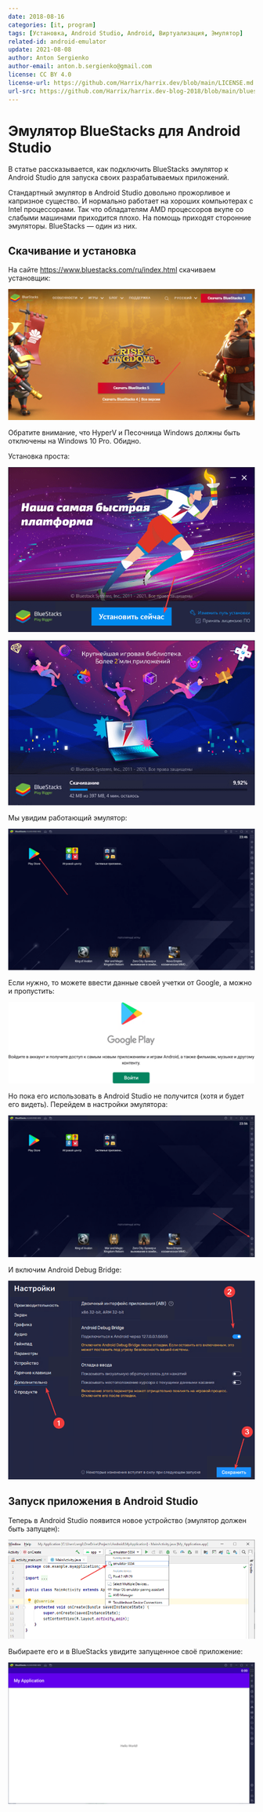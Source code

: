 ```yaml
---
date: 2018-08-16
categories: [it, program]
tags: [Установка, Android Studio, Android, Виртуализация, Эмулятор]
related-id: android-emulator
update: 2021-08-08
author: Anton Sergienko
author-email: anton.b.sergienko@gmail.com
license: CC BY 4.0
license-url: https://github.com/Harrix/harrix.dev/blob/main/LICENSE.md
url-src: https://github.com/Harrix/harrix.dev-blog-2018/blob/main/bluestacks-for-android-studio/bluestacks-for-android-studio.md
---
```


# Эмулятор BlueStacks для Android Studio

В статье рассказывается, как подключить BlueStacks эмулятор к Android Studio для запуска своих разрабатываемых приложений.

Стандартный эмулятор в Android Studio довольно прожорливое и капризное существо. И нормально работает на хороших компьютерах с Intel процессорами. Так что обладателям AMD процессоров вкупе со слабыми машинами приходится плохо. На помощь приходят сторонние эмуляторы. BlueStacks — один из них.

## Скачивание и установка

На сайте <https://www.bluestacks.com/ru/index.html> скачиваем установщик:

![Скачивание установщика](img/download.png)

Обратите внимание, что HyperV и Песочница Windows должны быть отключены на Windows 10 Pro. Обидно.

Установка проста:

![Первоначальное окно установщика](img/install_01.png)

![Процесс установки](img/install_02.png)

Мы увидим работающий эмулятор:

![Эмулятор готов к работе](img/blue-stacks.png)

Если нужно, то можете ввести данные своей учетки от Google, а можно и пропустить:

![Окончание установки](img/install_03.png)

Но пока его использовать в Android Studio не получится (хотя и будет его видеть). Перейдем в настройки эмулятора:

![Настройки эмулятора](img/settings_01.png)

И включим Android Debug Bridge:

![Настройки эмулятора](img/settings_02.png)

## Запуск приложения в Android Studio

Теперь в Android Studio появится новое устройство (эмулятор должен быть запущен):

![Выбор устройства в Android Studio](img/run_01.png)

Выбираете его и в BlueStacks увидите запущенное своё приложение:

![Запущенное приложение](img/run_02.png)
